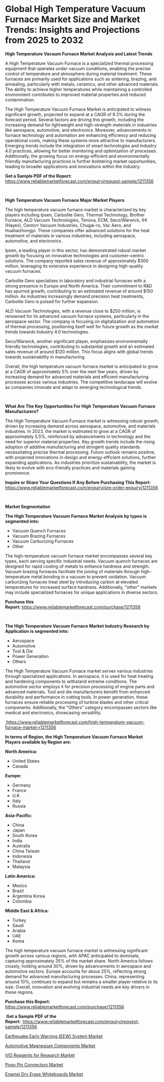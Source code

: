 <p><h1>Global High Temperature Vacuum Furnace Market Size and Market Trends: Insights and Projections from 2025 to 2032</h1></p><p><strong>High Temperature Vacuum Furnace Market Analysis and Latest Trends</strong></p>
<p><p>A High Temperature Vacuum Furnace is a specialized thermal processing equipment that operates under vacuum conditions, enabling the precise control of temperature and atmosphere during material treatment. These furnaces are primarily used for applications such as sintering, brazing, and annealing, particularly with metals, ceramics, and other advanced materials. The ability to achieve higher temperatures while maintaining a controlled environment contributes to improved material properties and reduced contamination.</p><p>The High Temperature Vacuum Furnace Market is anticipated to witness significant growth, projected to expand at a CAGR of 9.3% during the forecast period. Several factors are driving this growth, including the increasing demand for lightweight and high-strength materials in industries like aerospace, automotive, and electronics. Moreover, advancements in furnace technology and automation are enhancing efficiency and reducing operational costs, making these systems more attractive to manufacturers. Emerging trends include the integration of smart technologies and Industry 4.0 practices, allowing for better monitoring and optimization of processes. Additionally, the growing focus on energy-efficient and environmentally friendly manufacturing practices is further bolstering market opportunities, leading to broader applications and innovations within the industry.</p></p>
<p><strong>Get a Sample PDF of the Report:&nbsp;</strong> <a href="https://www.reliablemarketforecast.com/enquiry/request-sample/1211356?utm_campaign=950&utm_medium=2&utm_source=Github&utm_content=ia&utm_term=24032025&utm_id=high-temperature-vacuum-furnace">https://www.reliablemarketforecast.com/enquiry/request-sample/1211356</a></p>
<p>&nbsp;</p>
<p><strong>High Temperature Vacuum Furnace Major Market Players</strong></p>
<p><p>The high temperature vacuum furnace market is characterized by key players including Ipsen, Carbolite Gero, Thermal Technology, Brother Furnace, ALD Vacuum Technologies, Tenova, ECM, Seco/Warwick, IHI (Hayes), Centorr Vacuum Industries, Chugai-ro, Vac Aero, and Huahaizhongyi. These companies offer advanced solutions for the heat treatment of materials in various industries, including aerospace, automotive, and electronics.</p><p>Ipsen, a leading player in this sector, has demonstrated robust market growth by focusing on innovative technologies and customer-centric solutions. The company reported sales revenue of approximately $300 million, leveraging its extensive experience in designing high-quality vacuum furnaces.</p><p>Carbolite Gero specializes in laboratory and industrial furnaces with a strong presence in Europe and North America. Their commitment to R&D has spurred growth, contributing to an estimated revenue of around $150 million. As industries increasingly demand precision heat treatments, Carbolite Gero is poised for further expansion.</p><p>ALD Vacuum Technologies, with a revenue close to $250 million, is renowned for its advanced vacuum furnace systems, particularly in the aerospace sector. The company is focusing on digitalization and automation of thermal processing, positioning itself well for future growth as the market trends towards Industry 4.0 technologies.</p><p>Seco/Warwick, another significant player, emphasizes environmentally friendly technologies, contributing to substantial growth and an estimated sales revenue of around $120 million. This focus aligns with global trends towards sustainability in manufacturing.</p><p>Overall, the high temperature vacuum furnace market is anticipated to grow at a CAGR of approximately 5% over the next few years, driven by increasing demand for advanced materials and efficient manufacturing processes across various industries. The competitive landscape will evolve as companies innovate and adapt to emerging technological trends.</p></p>
<p>&nbsp;</p>
<p><strong>What Are The Key Opportunities For High Temperature Vacuum Furnace Manufacturers?</strong></p>
<p><p>The High Temperature Vacuum Furnace market is witnessing robust growth, driven by increasing demand across aerospace, automotive, and materials industries. In 2023, the market is estimated to grow at a CAGR of approximately 5.5%, reinforced by advancements in technology and the need for superior material properties. Key growth trends include the rising adoption of additive manufacturing and stringent quality standards necessitating precise thermal processing. Future outlook remains positive, with projected innovations in design and energy-efficient solutions, further expanding applications. As industries prioritize sustainability, the market is likely to evolve with eco-friendly practices and materials gaining prominence.</p></p>
<p><strong>Inquire or Share Your Questions If Any Before Purchasing This Report:</strong> <a href="https://www.reliablemarketforecast.com/enquiry/pre-order-enquiry/1211356?utm_campaign=950&utm_medium=2&utm_source=Github&utm_content=ia&utm_term=24032025&utm_id=high-temperature-vacuum-furnace">https://www.reliablemarketforecast.com/enquiry/pre-order-enquiry/1211356</a></p>
<p>&nbsp;</p>
<p><strong>Market Segmentation</strong></p>
<p><strong>The High Temperature Vacuum Furnace Market Analysis by types is segmented into:</strong></p>
<p><ul><li>Vacuum Quench Furnaces</li><li>Vacuum Brazing Furnaces</li><li>Vacuum Carburizing Furnaces</li><li>Other</li></ul></p>
<p><p>The high-temperature vacuum furnace market encompasses several key types, each serving specific industrial needs. Vacuum quench furnaces are designed for rapid cooling of metals to enhance hardness and strength. Vacuum brazing furnaces facilitate the joining of materials through high-temperature metal bonding in a vacuum to prevent oxidation. Vacuum carburizing furnaces treat steel by introducing carbon at elevated temperatures for increased surface hardness. Additionally, "other" markets may include specialized furnaces for unique applications in diverse sectors. </p></p>
<p><strong>Purchase this Report:&nbsp;</strong><a href="https://www.reliablemarketforecast.com/purchase/1211356?utm_campaign=950&utm_medium=2&utm_source=Github&utm_content=ia&utm_term=24032025&utm_id=high-temperature-vacuum-furnace">https://www.reliablemarketforecast.com/purchase/1211356</a></p>
<p>&nbsp;</p>
<p><strong>The High Temperature Vacuum Furnace Market Industry Research by Application is segmented into:</strong></p>
<p><ul><li>Aerospace</li><li>Automotive</li><li>Tool & Die</li><li>Power Generation</li><li>Others</li></ul></p>
<p><p>The High Temperature Vacuum Furnace market serves various industries through specialized applications. In aerospace, it is used for heat treating and hardening components to withstand extreme conditions. The automotive sector employs it for precision processing of engine parts and advanced materials. Tool and die manufacturers benefit from enhanced durability and performance in cutting tools. In power generation, these furnaces ensure reliable processing of turbine blades and other critical components. Additionally, the "Others" category encompasses sectors like medical and electronics, showcasing versatility.</p></p>
<p><a href="https://www.reliablemarketforecast.com/high-temperature-vacuum-furnace-market-r1211356?utm_campaign=950&utm_medium=2&utm_source=Github&utm_content=ia&utm_term=24032025&utm_id=high-temperature-vacuum-furnace">&nbsp;https://www.reliablemarketforecast.com/high-temperature-vacuum-furnace-market-r1211356</a></p>
<p><strong>In terms of Region, the High Temperature Vacuum Furnace Market Players available by Region are:</strong></p>
<p>
    <p> <strong> North America: </strong>
        <ul>
            <li>United States</li>
            <li>Canada</li>
        </ul>
        </p> 
    <p> <strong> Europe: </strong>
        <ul>
            <li>Germany</li>
            <li>France</li>
            <li>U.K.</li>
            <li>Italy</li>
            <li>Russia</li>
        </ul>
        </p> 
    <p> <strong> Asia-Pacific: </strong>
        <ul>
            <li>China</li>
            <li>Japan</li>
            <li>South Korea</li>
            <li>India</li>
            <li>Australia</li>
            <li>China Taiwan</li>
            <li>Indonesia</li>
            <li>Thailand</li>
            <li>Malaysia</li>
        </ul>
        </p> 
    <p> <strong> Latin America: </strong>
        <ul>
            <li>Mexico</li>
            <li>Brazil</li>
            <li>Argentina Korea</li>
            <li>Colombia</li>
        </ul>
        </p> 
    <p> <strong> Middle East & Africa: </strong>
        <ul>
            <li>Turkey</li>
            <li>Saudi</li>
            <li>Arabia</li>
            <li>UAE</li>
            <li>Korea</li>
        </ul>
    </p>
    </p>
<p><p>The high temperature vacuum furnace market is witnessing significant growth across various regions, with APAC anticipated to dominate, capturing approximately 35% of the market share. North America follows closely, holding around 30%, driven by advancements in aerospace and automotive sectors. Europe accounts for about 25%, reflecting strong demand for advanced manufacturing processes. China, representing around 10%, continues to expand but remains a smaller player relative to its size. Overall, innovation and evolving industrial needs are key drivers in these regions.</p></p>
<p><strong>Purchase this Report: </strong><a href="https://www.reliablemarketforecast.com/purchase/1211356?utm_campaign=950&utm_medium=2&utm_source=Github&utm_content=ia&utm_term=24032025&utm_id=high-temperature-vacuum-furnace">https://www.reliablemarketforecast.com/purchase/1211356</a></p>
<p>&nbsp;<strong>Get a Sample PDF of the Report:&nbsp;&nbsp;</strong><a href="https://www.reliablemarketforecast.com/enquiry/request-sample/1211356?utm_campaign=950&utm_medium=2&utm_source=Github&utm_content=ia&utm_term=24032025&utm_id=high-temperature-vacuum-furnace">https://www.reliablemarketforecast.com/enquiry/request-sample/1211356</a></p>
<p><strong></strong></p>
<p><p><a href="https://github.com/fendtdjunawo/Market-Research-Report-List-1/blob/main/earthquake-early-warning-eew-system-market.md?utm_campaign=950&utm_medium=2&utm_source=Github&utm_content=ia&utm_term=24032025&utm_id=high-temperature-vacuum-furnace">Earthquake Early Warning (EEW) System Market</a></p><p><a href="https://github.com/raaschadonle/Market-Research-Report-List-1/blob/main/automotive-magnesium-components-market.md?utm_campaign=950&utm_medium=2&utm_source=Github&utm_content=ia&utm_term=24032025&utm_id=high-temperature-vacuum-furnace">Automotive Magnesium Components Market</a></p><p><a href="https://github.com/kovasovitzzg/Market-Research-Report-List-1/blob/main/ivd-reagents-for-research-market.md?utm_campaign=950&utm_medium=2&utm_source=Github&utm_content=ia&utm_term=24032025&utm_id=high-temperature-vacuum-furnace">IVD Reagents for Research Market</a></p><p><a href="https://github.com/palenjeppecd/Market-Research-Report-List-1/blob/main/pogo-pin-connectors-market.md?utm_campaign=950&utm_medium=2&utm_source=Github&utm_content=ia&utm_term=24032025&utm_id=high-temperature-vacuum-furnace">Pogo Pin Connectors Market</a></p><p><a href="https://github.com/danzopachllq/Market-Research-Report-List-1/blob/main/enamel-dry-erase-whiteboards-market.md?utm_campaign=950&utm_medium=2&utm_source=Github&utm_content=ia&utm_term=24032025&utm_id=high-temperature-vacuum-furnace">Enamel Dry Erase Whiteboards Market</a></p></p>